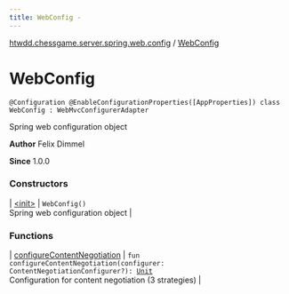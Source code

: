 ```yaml
---
title: WebConfig - 
---
```


[htwdd.chessgame.server.spring.web.config](../index.html) / [WebConfig](./index.html)

# WebConfig

`@Configuration @EnableConfigurationProperties([AppProperties]) class WebConfig : WebMvcConfigurerAdapter`

Spring web configuration object

**Author**
Felix Dimmel

**Since**
1.0.0

### Constructors

| [&lt;init&gt;](-init-.html) | `WebConfig()`<br>Spring web configuration object |

### Functions

| [configureContentNegotiation](configure-content-negotiation.html) | `fun configureContentNegotiation(configurer: ContentNegotiationConfigurer?): `[`Unit`](https://kotlinlang.org/api/latest/jvm/stdlib/kotlin/-unit/index.html)<br>Configuration for content negotiation (3 strategies) |

